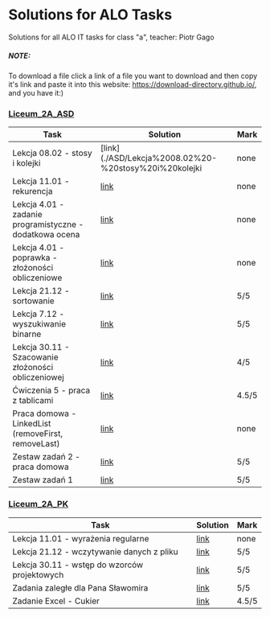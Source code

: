 # Solutions for ALO Tasks

Solutions for all ALO IT tasks for class "a", teacher: Piotr Gago
##### NOTE:
To download a file click a link of a file you want to download and then copy it's link and paste it into this website: https://download-directory.github.io/, and you have it:)

### [Liceum_2A_ASD](./ASD)
| Task                                                 | Solution                                            | Mark  |
|------------------------------------------------------|-----------------------------------------------------|-------| 
|Lekcja 08.02 - stosy i kolejki						   |[link](./ASD/Lekcja%2008.02%20-%20stosy%20i%20kolejki|none|
|Lekcja 11.01 - rekurencja                             |[link](./ASD/Lekcja%2011.01%20-%20rekurencja)      |none   |
|Lekcja 4.01 - zadanie programistyczne - dodatkowa ocena|[link](./ASD/Lekcja%204.01%20-%20zadanie%20programistyczne%20-%20dodatkowa%20ocena)|none   |
|Lekcja 4.01 - poprawka - złożoności obliczeniowe      |[link](./ASD/Lekcja%204.01%20-%20poprawka%20-%20złożoności%20obliczeniowe)|none   |
|Lekcja 21.12 - sortowanie                             |[link](./ASD/Lekcja%2021.12%20-%20sortowanie)      |5/5    |
|Lekcja 7.12 - wyszukiwanie binarne                   |[link](./ASD/Lekcja%207.12%20-%20wyszukiwanie%20binarne)|5/5    |
|Lekcja 30.11 - Szacowanie złożoności obliczeniowej    |[link](./ASD/Lekcja%2030.11%20-%20Szacowanie%20złożoności%20obliczeniowej)|4/5|
|Ćwiczenia 5 - praca z tablicami                       |[link](./ASD/Ćwiczenia%205%20-%20praca%20z%20tablicami)|4.5/5|
|Praca domowa - LinkedList (removeFirst, removeLast)  |[link](./ASD/Praca%20domowa%20-%20LinkedList%20(removeFirst,%20removeLast))|none|
|Zestaw zadań 2 - praca domowa                         |[link](./ASD/Zestaw%20zadań%202%20-%20praca%20domowa)|5/5   |
|Zestaw zadań 1                                        |[link](./ASD/Zestaw%20zadań%201)                    |5/5   |


### [Liceum_2A_PK](./PK)
| Task                                                 | Solution                                            | Mark  |
|------------------------------------------------------|-----------------------------------------------------|-------|
|Lekcja 11.01 - wyrażenia regularne |[link](./PK/Lekcja%2011.01%20-%20wyrażenia%20regularne) |none | 
|Lekcja 21.12 - wczytywanie danych z pliku |[link](./PK/Lekcja%2021.12%20-%20wczytywanie%20danych%20z%20pliku) |5/5 | 
|Lekcja 30.11 - wstęp do wzorców projektowych |[link](./PK/Lekcja%2030.11%20-%20wstęp%20do%20wzorców%20projektowych) |5/5 |
|Zadania zaległe dla Pana Sławomira |[link](https://github.com/AntonGavGav/My-trips-around-the-world) |5/5 |
|Zadanie Excel - Cukier |[link](./PK/Zadanie%20Excel%20-%20Cukier) |4.5/5 |